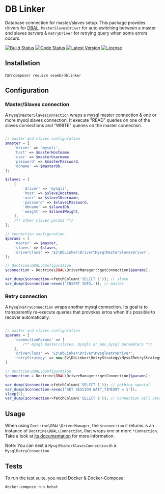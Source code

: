 # DB Linker

Database connection for master/slaves setup. This package provides drivers for [DBAL](https://github.com/doctrine/dbal). `MasterSlavesDriver` for auto switching between a master and slaves servers & `RetryDriver` for retrying query when some errors occurs.

[![Build Status](https://img.shields.io/travis/ezweb/dblinker.svg)](https://travis-ci.org/ezweb/dblinker)
[![Code Status](https://img.shields.io/scrutinizer/g/ezweb/dblinker.svg)](https://scrutinizer-ci.com/g/ezweb/dblinker/build-status/master)
[![Latest Version](https://img.shields.io/packagist/v/ezweb/dblinker.svg)](https://packagist.org/packages/ezweb/dblinker)
[![License](https://img.shields.io/packagist/l/ezweb/dblinker.svg)](https://packagist.org/packages/ezweb/dblinker)

## Installation

run `composer require ezweb/dblinker`

## Configuration

### Master/Slaves connection

A `MysqlMasterSlavesConnection` wraps a mysql master connection & one or more mysql slaves connection. It execute "READ" queries on one of the slaves connections and "WRITE" queries on the master connection.

```php

// master and slaves configuration
$master = [
    'driver' => 'mysqli',
    'host' => $masterHostname,
    'user' => $masterUsername,
    'password' => $masterPassword,
    'dbname' => $masterDb,
];

$slaves = [
    [
        'driver' => 'mysqli',
        'host' => $slave1Hostname,
        'user' => $slave1Username,
        'password' => $slave1Password,
        'dbname' => $slave1Db,
        'weight' => $slave1Weight,
    ],
    /** other slaves params **/
];

// connection configuration
$params = [
    'master' => $master,
    'slaves' => $slaves,
    'driverClass' => 'Ez\DbLinker\Driver\MysqlMasterSlavesDriver',
];

// Doctrine\DBAL\Configuration
$connection = Doctrine\DBAL\DriverManager::getConnection($params);

var_dump($connection->fetchColumn('SELECT 1')); // slave
var_dump($connection->exec('INSERT INTO…')); // master
```

### Retry connection

A `MysqlRetryConnection` wraps another mysql connection. Its goal is to transparently re-execute queries that provokes erros when it's possible to recover automatically.

```php

// master and slaves configuration
$params = [
    'connectionParams' => [
        /** mysql master/slaves, mysqli or pdo_mysql parameters **/
    ],
    'driverClass' => 'Ez\DbLinker\Driver\MysqlRetryDriver',
    'retryStrategy' => new Ez\DbLinker\RetryStrategy\MysqlRetryStrategy,
]

// Doctrine\DBAL\Configuration
$connection = Doctrine\DBAL\DriverManager::getConnection($params);

var_dump($connection->fetchColumn('SELECT 1')); // nothing special
var_dump($connection->exec('SET SESSION WAIT_TIMEOUT = 1'));
sleep(2);
var_dump($connection->fetchColumn('SELECT 1')); // Connection will catch "MySQL has gone away", re-execute the query and return the results as if nothing happened
```

## Usage

When using `Doctrine\DBAL\DriverManager`, the `$connection` it returns is an instance of `Doctrine\DBAL\Connection`, that wraps one or more `*Connection`.
Take a look at [its documentation](http://docs.doctrine-project.org/projects/doctrine-dbal/en/latest/reference/data-retrieval-and-manipulation.html) for more information.

Note: You can nest a `MysqlMasterSlavesConnection` in a `MysqlRetryConnection`.

## Tests

To run the test suite, you need Docker & Docker-Compose:

    docker-compose run behat
